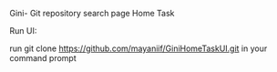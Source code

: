 Gini- Git repository search page
Home Task


Run UI:

run git clone https://github.com/mayaniif/GiniHomeTaskUI.git in your command prompt
